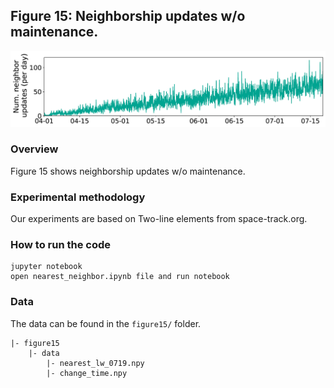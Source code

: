 ## Figure 15: Neighborship updates w/o maintenance.

<div align=center><img src="./figure15.png" width=""></div>

### Overview
Figure 15 shows neighborship updates w/o maintenance.


### Experimental methodology
Our experiments are based on Two-line elements from space-track.org.


### How to run the code
```
jupyter notebook
open nearest_neighbor.ipynb file and run notebook
```

### Data
The data can be found in the `figure15/` folder.

	|- figure15
		|- data
			|- nearest_lw_0719.npy
			|- change_time.npy